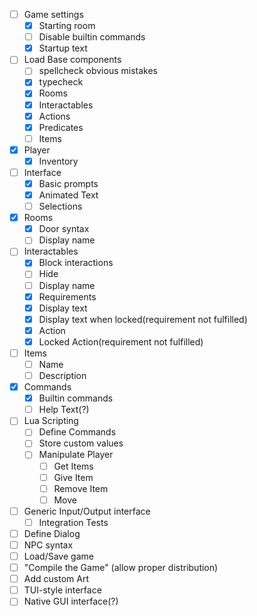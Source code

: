 - [ ] Game settings
    - [X] Starting room
    - [ ] Disable builtin commands
    - [X] Startup text
- [ ] Load Base components  
    - [ ] spellcheck obvious mistakes
    - [X] typecheck 
    - [X] Rooms
    - [X] Interactables
    - [X] Actions
    - [X] Predicates
    - [ ] Items
- [X] Player
    - [X] Inventory
- [ ] Interface
    - [X] Basic prompts
    - [X] Animated Text
    - [ ] Selections
- [X] Rooms
    - [X] Door syntax
    - [ ] Display name
- [ ] Interactables
    - [X] Block interactions
    - [ ] Hide
    - [ ] Display name
    - [X] Requirements
    - [X] Display text
    - [X] Display text when locked(requirement not fulfilled)
    - [X] Action
    - [X] Locked Action(requirement not fulfilled)
- [ ] Items
    - [ ] Name
    - [ ] Description
- [X] Commands
    - [X] Builtin commands
    - [ ] Help Text(?)
- [ ] Lua Scripting
    - [ ] Define Commands
    - [ ] Store custom values
    - [ ] Manipulate Player
        - [ ] Get Items
        - [ ] Give Item
        - [ ] Remove Item
        - [ ] Move
- [ ] Generic Input/Output interface
    - [ ] Integration Tests
- [ ] Define Dialog
- [ ] NPC syntax
- [ ] Load/Save game
- [ ] "Compile the Game" (allow proper distribution)
- [ ] Add custom Art
- [ ] TUI-style interface
- [ ] Native GUI interface(?)
